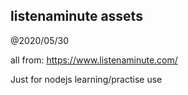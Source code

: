 listenaminute assets
--------------------------

@2020/05/30

all from: https://www.listenaminute.com/

Just for nodejs learning/practise use